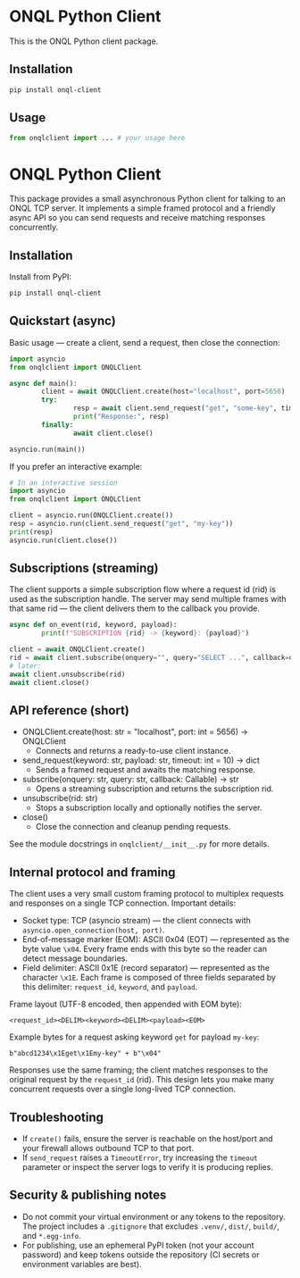 # ONQL Python Client

This is the ONQL Python client package.

## Installation

```bash
pip install onql-client
```

## Usage

```python
from onqlclient import ... # your usage here
```
# ONQL Python Client

This package provides a small asynchronous Python client for talking to an
ONQL TCP server. It implements a simple framed protocol and a friendly
async API so you can send requests and receive matching responses concurrently.

## Installation

Install from PyPI:

```bash
pip install onql-client
```

## Quickstart (async)

Basic usage — create a client, send a request, then close the connection:

```python
import asyncio
from onqlclient import ONQLClient

async def main():
		client = await ONQLClient.create(host="localhost", port=5656)
		try:
				resp = await client.send_request("get", "some-key", timeout=5)
				print("Response:", resp)
		finally:
				await client.close()

asyncio.run(main())
```

If you prefer an interactive example:

```python
# In an interactive session
import asyncio
from onqlclient import ONQLClient

client = asyncio.run(ONQLClient.create())
resp = asyncio.run(client.send_request("get", "my-key"))
print(resp)
asyncio.run(client.close())
```

## Subscriptions (streaming)

The client supports a simple subscription flow where a request id (rid)
is used as the subscription handle. The server may send multiple frames with
that same rid — the client delivers them to the callback you provide.

```python
async def on_event(rid, keyword, payload):
		print(f"SUBSCRIPTION {rid} -> {keyword}: {payload}")

client = await ONQLClient.create()
rid = await client.subscribe(onquery="", query="SELECT ...", callback=on_event)
# later:
await client.unsubscribe(rid)
await client.close()
```

## API reference (short)

- ONQLClient.create(host: str = "localhost", port: int = 5656) -> ONQLClient
	- Connects and returns a ready-to-use client instance.
- send_request(keyword: str, payload: str, timeout: int = 10) -> dict
	- Sends a framed request and awaits the matching response.
- subscribe(onquery: str, query: str, callback: Callable) -> str
	- Opens a streaming subscription and returns the subscription rid.
- unsubscribe(rid: str)
	- Stops a subscription locally and optionally notifies the server.
- close()
	- Close the connection and cleanup pending requests.

See the module docstrings in `onqlclient/__init__.py` for more details.

## Internal protocol and framing

The client uses a very small custom framing protocol to multiplex requests
and responses on a single TCP connection. Important details:

- Socket type: TCP (asyncio stream) — the client connects with
	`asyncio.open_connection(host, port)`.
- End-of-message marker (EOM): ASCII 0x04 (EOT) — represented as the byte
	value `\x04`. Every frame ends with this byte so the reader can detect
	message boundaries.
- Field delimiter: ASCII 0x1E (record separator) — represented as the
	character `\x1E`. Each frame is composed of three fields separated by
	this delimiter: `request_id`, `keyword`, and `payload`.

Frame layout (UTF-8 encoded, then appended with EOM byte):

```
<request_id><DELIM><keyword><DELIM><payload><EOM>
```

Example bytes for a request asking keyword `get` for payload `my-key`:

```
b"abcd1234\x1Eget\x1Emy-key" + b"\x04"
```

Responses use the same framing; the client matches responses to the
original request by the `request_id` (rid). This design lets you make many
concurrent requests over a single long-lived TCP connection.

## Troubleshooting

- If `create()` fails, ensure the server is reachable on the host/port and
	your firewall allows outbound TCP to that port.
- If `send_request` raises a `TimeoutError`, try increasing the `timeout`
	parameter or inspect the server logs to verify it is producing replies.

## Security & publishing notes

- Do not commit your virtual environment or any tokens to the repository.
	The project includes a `.gitignore` that excludes `.venv/`, `dist/`,
	`build/`, and `*.egg-info`.
- For publishing, use an ephemeral PyPI token (not your account password)
	and keep tokens outside the repository (CI secrets or environment
	variables are best).


